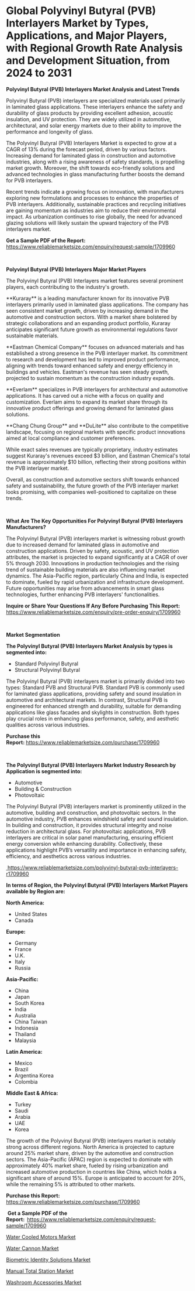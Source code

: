 <p><h1>Global Polyvinyl Butyral (PVB) Interlayers Market by Types, Applications, and Major Players, with Regional Growth Rate Analysis and Development Situation, from 2024 to 2031</h1></p><p><strong>Polyvinyl Butyral (PVB) Interlayers Market Analysis and Latest Trends</strong></p>
<p><p>Polyvinyl Butyral (PVB) interlayers are specialized materials used primarily in laminated glass applications. These interlayers enhance the safety and durability of glass products by providing excellent adhesion, acoustic insulation, and UV protection. They are widely utilized in automotive, architectural, and solar energy markets due to their ability to improve the performance and longevity of glass.</p><p>The Polyvinyl Butyral (PVB) Interlayers Market is expected to grow at a CAGR of 13% during the forecast period, driven by various factors. Increasing demand for laminated glass in construction and automotive industries, along with a rising awareness of safety standards, is propelling market growth. Moreover, the shift towards eco-friendly solutions and advanced technologies in glass manufacturing further boosts the demand for PVB interlayers.</p><p>Recent trends indicate a growing focus on innovation, with manufacturers exploring new formulations and processes to enhance the properties of PVB interlayers. Additionally, sustainable practices and recycling initiatives are gaining momentum as industries aim to reduce their environmental impact. As urbanization continues to rise globally, the need for advanced glazing solutions will likely sustain the upward trajectory of the PVB interlayers market.</p></p>
<p><strong>Get a Sample PDF of the Report:&nbsp;</strong> <a href="https://www.reliablemarketsize.com/enquiry/request-sample/1709960?utm_campaign=1286&utm_medium=2&utm_source=Github&utm_content=ia&utm_term=22102024&utm_id=polyvinyl-butyral-pvb-interlayers">https://www.reliablemarketsize.com/enquiry/request-sample/1709960</a></p>
<p>&nbsp;</p>
<p><strong>Polyvinyl Butyral (PVB) Interlayers Major Market Players</strong></p>
<p><p>The Polyvinyl Butyral (PVB) Interlayers market features several prominent players, each contributing to the industry's growth. </p><p>**Kuraray** is a leading manufacturer known for its innovative PVB interlayers primarily used in laminated glass applications. The company has seen consistent market growth, driven by increasing demand in the automotive and construction sectors. With a market share bolstered by strategic collaborations and an expanding product portfolio, Kuraray anticipates significant future growth as environmental regulations favor sustainable materials.</p><p>**Eastman Chemical Company** focuses on advanced materials and has established a strong presence in the PVB interlayer market. Its commitment to research and development has led to improved product performance, aligning with trends toward enhanced safety and energy efficiency in buildings and vehicles. Eastman's revenue has seen steady growth, projected to sustain momentum as the construction industry expands.</p><p>**Everlam** specializes in PVB interlayers for architectural and automotive applications. It has carved out a niche with a focus on quality and customization. Everlam aims to expand its market share through its innovative product offerings and growing demand for laminated glass solutions. </p><p>**Chang Chung Group** and **DuLite** also contribute to the competitive landscape, focusing on regional markets with specific product innovations aimed at local compliance and customer preferences. </p><p>While exact sales revenues are typically proprietary, industry estimates suggest Kuraray's revenues exceed $3 billion, and Eastman Chemical's total revenue is approximately $10 billion, reflecting their strong positions within the PVB interlayer market. </p><p>Overall, as construction and automotive sectors shift towards enhanced safety and sustainability, the future growth of the PVB interlayer market looks promising, with companies well-positioned to capitalize on these trends.</p></p>
<p>&nbsp;</p>
<p><strong>What Are The Key Opportunities For Polyvinyl Butyral (PVB) Interlayers Manufacturers?</strong></p>
<p><p>The Polyvinyl Butyral (PVB) interlayers market is witnessing robust growth due to increased demand for laminated glass in automotive and construction applications. Driven by safety, acoustic, and UV protection attributes, the market is projected to expand significantly at a CAGR of over 5% through 2030. Innovations in production technologies and the rising trend of sustainable building materials are also influencing market dynamics. The Asia-Pacific region, particularly China and India, is expected to dominate, fueled by rapid urbanization and infrastructure development. Future opportunities may arise from advancements in smart glass technologies, further enhancing PVB interlayers' functionalities.</p></p>
<p><strong>Inquire or Share Your Questions If Any Before Purchasing This Report:</strong> <a href="https://www.reliablemarketsize.com/enquiry/pre-order-enquiry/1709960?utm_campaign=1286&utm_medium=2&utm_source=Github&utm_content=ia&utm_term=22102024&utm_id=polyvinyl-butyral-pvb-interlayers">https://www.reliablemarketsize.com/enquiry/pre-order-enquiry/1709960</a></p>
<p>&nbsp;</p>
<p><strong>Market Segmentation</strong></p>
<p><strong>The Polyvinyl Butyral (PVB) Interlayers Market Analysis by types is segmented into:</strong></p>
<p><ul><li>Standard Polyvinyl Butyral</li><li>Structural Polyvinyl Butyral</li></ul></p>
<p><p>The Polyvinyl Butyral (PVB) interlayers market is primarily divided into two types: Standard PVB and Structural PVB. Standard PVB is commonly used for laminated glass applications, providing safety and sound insulation in automotive and architectural markets. In contrast, Structural PVB is engineered for enhanced strength and durability, suitable for demanding applications like glass facades and skylights in construction. Both types play crucial roles in enhancing glass performance, safety, and aesthetic qualities across various industries.</p></p>
<p><strong>Purchase this Report:&nbsp;</strong><a href="https://www.reliablemarketsize.com/purchase/1709960?utm_campaign=1286&utm_medium=2&utm_source=Github&utm_content=ia&utm_term=22102024&utm_id=polyvinyl-butyral-pvb-interlayers">https://www.reliablemarketsize.com/purchase/1709960</a></p>
<p>&nbsp;</p>
<p><strong>The Polyvinyl Butyral (PVB) Interlayers Market Industry Research by Application is segmented into:</strong></p>
<p><ul><li>Automotive</li><li>Building & Construction</li><li>Photovoltaic</li></ul></p>
<p><p>The Polyvinyl Butyral (PVB) interlayers market is prominently utilized in the automotive, building and construction, and photovoltaic sectors. In the automotive industry, PVB enhances windshield safety and sound insulation. In building and construction, it provides structural integrity and noise reduction in architectural glass. For photovoltaic applications, PVB interlayers are critical in solar panel manufacturing, ensuring efficient energy conversion while enhancing durability. Collectively, these applications highlight PVB’s versatility and importance in enhancing safety, efficiency, and aesthetics across various industries.</p></p>
<p><a href="https://www.reliablemarketsize.com/polyvinyl-butyral-pvb-interlayers-r1709960?utm_campaign=1286&utm_medium=2&utm_source=Github&utm_content=ia&utm_term=22102024&utm_id=polyvinyl-butyral-pvb-interlayers">&nbsp;https://www.reliablemarketsize.com/polyvinyl-butyral-pvb-interlayers-r1709960</a></p>
<p><strong>In terms of Region, the Polyvinyl Butyral (PVB) Interlayers Market Players available by Region are:</strong></p>
<p>
    <p> <strong> North America: </strong>
        <ul>
            <li>United States</li>
            <li>Canada</li>
        </ul>
        </p> 
    <p> <strong> Europe: </strong>
        <ul>
            <li>Germany</li>
            <li>France</li>
            <li>U.K.</li>
            <li>Italy</li>
            <li>Russia</li>
        </ul>
        </p> 
    <p> <strong> Asia-Pacific: </strong>
        <ul>
            <li>China</li>
            <li>Japan</li>
            <li>South Korea</li>
            <li>India</li>
            <li>Australia</li>
            <li>China Taiwan</li>
            <li>Indonesia</li>
            <li>Thailand</li>
            <li>Malaysia</li>
        </ul>
        </p> 
    <p> <strong> Latin America: </strong>
        <ul>
            <li>Mexico</li>
            <li>Brazil</li>
            <li>Argentina Korea</li>
            <li>Colombia</li>
        </ul>
        </p> 
    <p> <strong> Middle East & Africa: </strong>
        <ul>
            <li>Turkey</li>
            <li>Saudi</li>
            <li>Arabia</li>
            <li>UAE</li>
            <li>Korea</li>
        </ul>
    </p>
    </p>
<p><p>The growth of the Polyvinyl Butyral (PVB) interlayers market is notably strong across different regions. North America is projected to capture around 25% market share, driven by the automotive and construction sectors. The Asia-Pacific (APAC) region is expected to dominate with approximately 40% market share, fueled by rising urbanization and increased automotive production in countries like China, which holds a significant share of around 15%. Europe is anticipated to account for 20%, while the remaining 5% is attributed to other markets.</p></p>
<p><strong>Purchase this Report: </strong><a href="https://www.reliablemarketsize.com/purchase/1709960?utm_campaign=1286&utm_medium=2&utm_source=Github&utm_content=ia&utm_term=22102024&utm_id=polyvinyl-butyral-pvb-interlayers">https://www.reliablemarketsize.com/purchase/1709960</a></p>
<p>&nbsp;<strong>Get a Sample PDF of the Report:&nbsp;&nbsp;</strong><a href="https://www.reliablemarketsize.com/enquiry/request-sample/1709960?utm_campaign=1286&utm_medium=2&utm_source=Github&utm_content=ia&utm_term=22102024&utm_id=polyvinyl-butyral-pvb-interlayers">https://www.reliablemarketsize.com/enquiry/request-sample/1709960</a></p>
<p><strong></strong></p>
<p><p><a href="https://www.linkedin.com/pulse/global-water-cooled-motors-market-focus-application-end-use-awnue?utm_campaign=1286&utm_medium=2&utm_source=Github&utm_content=ia&utm_term=22102024&utm_id=polyvinyl-butyral-pvb-interlayers">Water Cooled Motors Market</a></p><p><a href="https://www.linkedin.com/pulse/global-water-cannon-market-trends-innovations-forward-looking-kwjje?utm_campaign=1286&utm_medium=2&utm_source=Github&utm_content=ia&utm_term=22102024&utm_id=polyvinyl-butyral-pvb-interlayers">Water Cannon Market</a></p><p><a href="https://www.linkedin.com/pulse/biometric-identity-solutions-market2024-2031-industry-et3ae?utm_campaign=1286&utm_medium=2&utm_source=Github&utm_content=ia&utm_term=22102024&utm_id=polyvinyl-butyral-pvb-interlayers">Biometric Identity Solutions Market</a></p><p><a href="https://www.linkedin.com/pulse/manual-total-station-market-indicators-size-regional-breakdown-boipe?utm_campaign=1286&utm_medium=2&utm_source=Github&utm_content=ia&utm_term=22102024&utm_id=polyvinyl-butyral-pvb-interlayers">Manual Total Station Market</a></p><p><a href="https://www.linkedin.com/pulse/washroom-accessories-market-share-size-trends-industry-kyice?utm_campaign=1286&utm_medium=2&utm_source=Github&utm_content=ia&utm_term=22102024&utm_id=polyvinyl-butyral-pvb-interlayers">Washroom Accessories Market</a></p></p>